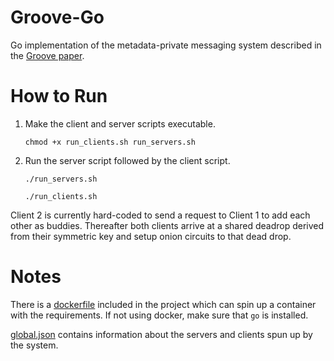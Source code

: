 # Groove-Go

Go implementation of the metadata-private messaging system described in the [Groove paper](https://people.csail.mit.edu/nickolai/papers/barman-groove.pdf).

# How to Run

1. Make the client and server scripts executable.
    
     `chmod +x run_clients.sh run_servers.sh`
2. Run the server script followed by the client script.

    `./run_servers.sh`
    
    `./run_clients.sh`

Client 2 is currently hard-coded to send a request to Client 1 to add each other as buddies. Thereafter both clients arrive at a shared deadrop derived from their symmetric key and setup onion circuits to that dead drop.

# Notes
There is a [dockerfile](.devcontainer/Dockerfile) included in the project which can spin up a container with the requirements. If not using docker, make sure that `go` is installed.

[global.json](global.json) contains information about the servers and clients spun up by the system.
